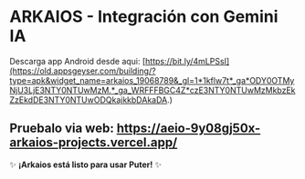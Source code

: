 # ARKAIOS - Integración con Gemini IA

Descarga app Android desde aqui:
[https://bit.ly/4mLPSsI](https://old.appsgeyser.com/building/?type=apk&widget_name=arkaios_19068789&_gl=1*1kflw7t*_ga*ODY0OTMyNjU3LjE3NTY0NTUwMzM.*_ga_WRFFFBGC4Z*czE3NTY0NTUwMzMkbzEkZzEkdDE3NTY0NTUwODQkajkkbDAkaDA.)

Pruebalo via web:
https://aeio-9y08gj50x-arkaios-projects.vercel.app/
---

✨ **¡Arkaios está listo para usar Puter!** ✨
